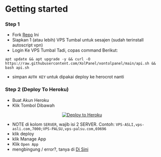 # Getting started
### Step 1
- Fork <a href="https://github.com/XolPanel/xontolpanel">Repo</a> Ini
- Siapkan 1 (atau lebih) VPS Tumbal untuk sesajen (sudah terinstall autoscript vpn)
- Login Ke VPS Tumbal Tadi, copas command Berikut:
```
apt update && apt upgrade -y && curl -O https://raw.githubusercontent.com/XolPanel/xontolpanel/main/api.sh && bash api.sh
```
- simpan `AUTH KEY` untuk dipakai deploy ke herocrot nanti

### Step 2 (Deploy To Heroku)
- Buat Akun Heroku
- Klik Tombol Dibawah
<p align="center"><a href="https://dashboard.heroku.com/new?button-url=https%3A%2F%2Fgithub.com%2FXolPanel%2Fxontolpanel&template=https%3A%2F%2Fgithub.com%2FXolPanel%2Fxontolpanel"><img src="https://www.herokucdn.com/deploy/button.png" alt="Deploy to Heroku" target="_blank"/></a></img></p>

- NOTE di kolom `SERVER`, wajib isi 2 SERVER. Contoh: `VPS-ASLI,vps-asli.com,7000;VPS-PALSU,vps-palsu.com,69696`
- klik deploy
- klik Manage App
- Klik `Open App`
- mengbingung / error?, tanya di <a href="https://t.me/XolPanelDC">Di Sini</a>
